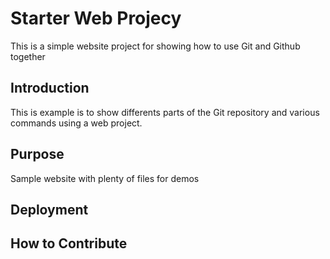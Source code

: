 # Starter Web Projecy

This is a simple website project for showing how to use Git and Github together

## Introduction

This is example is to show differents parts of the Git repository and various commands using a web project.

## Purpose

Sample website with plenty of files for demos

## Deployment

## How to Contribute
